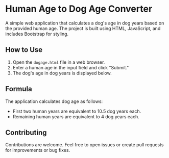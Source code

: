 # Human Age to Dog Age Converter

A simple web application that calculates a dog's age in dog years based on the provided human age. The project is built using HTML, JavaScript, and includes Bootstrap for styling.

## How to Use

1. Open the `dogage.html` file in a web browser.
2. Enter a human age in the input field and click "Submit."
3. The dog's age in dog years is displayed below.

## Formula

The application calculates dog age as follows:

- First two human years are equivalent to 10.5 dog years each.
- Remaining human years are equivalent to 4 dog years each.

## Contributing

Contributions are welcome. Feel free to open issues or create pull requests for improvements or bug fixes.
